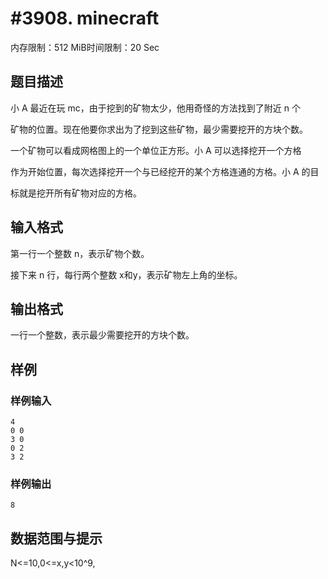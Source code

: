 # #3908. minecraft 

内存限制：512 MiB时间限制：20 Sec

## 题目描述

小 A 最近在玩 mc，由于挖到的矿物太少，他用奇怪的方法找到了附近 n 个

矿物的位置。现在他要你求出为了挖到这些矿物，最少需要挖开的方块个数。 

一个矿物可以看成网格图上的一个单位正方形。小 A 可以选择挖开一个方格

作为开始位置，每次选择挖开一个与已经挖开的某个方格连通的方格。小 A 的目

标就是挖开所有矿物对应的方格。 

## 输入格式

第一行一个整数 n，表示矿物个数。 

接下来 n 行，每行两个整数 x和y，表示矿物左上角的坐标。 

## 输出格式

一行一个整数，表示最少需要挖开的方块个数。 

## 样例

### 样例输入

    
    4 
    0 0 
    3 0 
    0 2 
    3 2 
    

### 样例输出

    
    8 
    

## 数据范围与提示

N<=10,0<=x,y<10^9,
